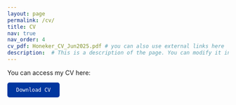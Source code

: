 ```yaml
---
layout: page
permalink: /cv/
title: CV
nav: true
nav_order: 4
cv_pdf: Honeker_CV_Jun2025.pdf # you can also use external links here
description:  # This is a description of the page. You can modify it in '_pages/cv.md'. You can also change or remove the top pdf download button.
---
```


You can access my CV here: 

<a href="/assets/pdf/Honeker_CV_Jun2025.pdf"
   style="display: inline-block; background-color: #00369f; color: white; padding: 10px 20px; text-decoration: none; border-radius: 5px;"
   target="_blank" rel="noopener noreferrer">
   `Download CV`
</a>

